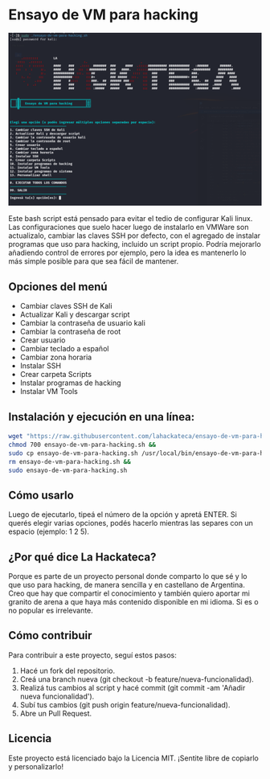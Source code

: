 # Ensayo de VM para hacking

![Imagen de ejemplo](./screenshot-menu.png)

Este bash script está pensado para evitar el tedio de configurar Kali linux. Las configuraciones que suelo hacer luego de instalarlo en VMWare son actualizalo, cambiar las claves SSH por defecto, con el agregado de instalar programas que uso para hacking, incluido un script propio.
Podría mejorarlo añadiendo control de errores por ejemplo, pero la idea es mantenerlo lo más simple posible para que sea fácil de mantener.


## Opciones del menú
- Cambiar claves SSH de Kali
- Actualizar Kali y descargar script
- Cambiar la contraseña de usuario kali
- Cambiar la contraseña de root
- Crear usuario
- Cambiar teclado a español
- Cambiar zona horaria
- Instalar SSH
- Crear carpeta Scripts
- Instalar programas de hacking
- Instalar VM Tools


## Instalación y ejecución en una línea:
```bash
wget "https://raw.githubusercontent.com/lahackateca/ensayo-de-vm-para-hacking/refs/heads/main/ensayo-de-vm-para-hacking.sh" &&
chmod 700 ensayo-de-vm-para-hacking.sh && 
sudo cp ensayo-de-vm-para-hacking.sh /usr/local/bin/ensayo-de-vm-para-hacking.sh && 
rm ensayo-de-vm-para-hacking.sh && 
sudo ensayo-de-vm-para-hacking.sh
```


## Cómo usarlo
Luego de ejecutarlo, tipeá el número de la opción y apretá ENTER. Si querés elegir varias opciones, podés hacerlo mientras las separes con un espacio (ejemplo: 1 2 5).


## ¿Por qué dice La Hackateca?
Porque es parte de un proyecto personal donde comparto lo que sé y lo que uso para hacking, de manera sencilla y en castellano de Argentina. Creo que hay que compartir el conocimiento y también quiero aportar mi granito de arena a que haya más contenido disponible en mi idioma. Si es o no popular es irrelevante.


## Cómo contribuir
Para contribuir a este proyecto, seguí estos pasos:

1. Hacé un fork del repositorio.
2. Creá una branch nueva (git checkout -b feature/nueva-funcionalidad).
3. Realizá tus cambios al script y hacé commit (git commit -am 'Añadir nueva funcionalidad').
4. Subí tus cambios (git push origin feature/nueva-funcionalidad).
5. Abre un Pull Request.


## Licencia
Este proyecto está licenciado bajo la Licencia MIT. ¡Sentite libre de copiarlo y personalizarlo!
